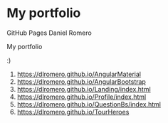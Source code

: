 # My portfolio
GitHub Pages Daniel Romero

My portfolio

:)

1. https://dlromero.github.io/AngularMaterial
2. https://dlromero.github.io/AngularBootstrap
3. https://dlromero.github.io/Landing/index.html
4. https://dlromero.github.io/Profile/index.html
5. https://dlromero.github.io/QuestionBs/index.html
6. https://dlromero.github.io/TourHeroes
